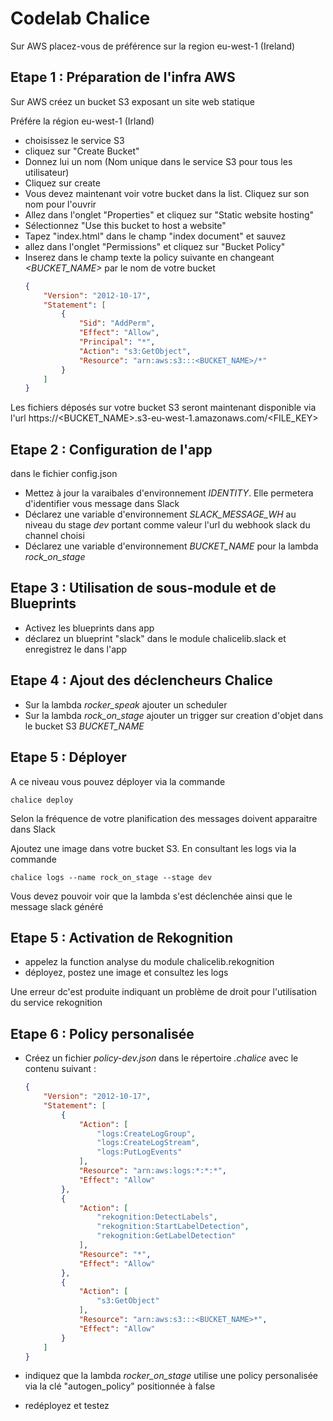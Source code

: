
Codelab Chalice
===============

Sur AWS placez-vous de préférence sur la region eu-west-1 (Ireland)


Etape 1 : Préparation de l'infra AWS
------------------------------------

Sur AWS créez un bucket S3 exposant un site web statique

Préfére la région eu-west-1 (Irland)

- choisissez le service S3
- cliquez sur "Create Bucket"
- Donnez lui un nom (Nom unique dans le service S3 pour tous les utilisateur)
- Cliquez sur create
- Vous devez maintenant voir votre bucket dans la list. Cliquez sur son nom pour l'ouvrir
- Allez dans l'onglet "Properties" et cliquez sur "Static website hosting"
- Sélectionnez "Use this bucket to host a website"
- Tapez "index.html" dans le champ "index document" et sauvez
- allez dans l'onglet "Permissions" et cliquez sur "Bucket Policy"
- Inserez dans le champ texte la policy suivante en changeant *<BUCKET_NAME>* par le nom de votre bucket
    ```json
    {
        "Version": "2012-10-17",
        "Statement": [
            {
                "Sid": "AddPerm",
                "Effect": "Allow",
                "Principal": "*",
                "Action": "s3:GetObject",
                "Resource": "arn:aws:s3:::<BUCKET_NAME>/*"
            }
        ]
    }
    ```

Les fichiers déposés sur votre bucket S3 seront maintenant disponible via l'url
https://<BUCKET_NAME>.s3-eu-west-1.amazonaws.com/<FILE_KEY>


Etape 2 : Configuration de l'app
--------------------------------

dans le fichier config.json
- Mettez à jour la varaibales d'environnement *IDENTITY*. Elle permetera d'identifier vous message dans Slack
- Déclarez une variable d'environnement *SLACK_MESSAGE_WH* au niveau du stage *dev* portant comme valeur l'url du webhook slack du channel choisi
- Déclarez une variable d'environnement *BUCKET_NAME* pour la lambda *rock_on_stage*


Etape 3 : Utilisation de sous-module et de Blueprints
-----------------------------------------------------

- Activez les blueprints dans app
- déclarez un blueprint "slack" dans le module chalicelib.slack et enregistrez le dans l'app


Etape 4 : Ajout des déclencheurs Chalice
----------------------------------------

- Sur la lambda *rocker_speak* ajouter un scheduler
- Sur la lambda *rock_on_stage* ajouter un trigger sur creation d'objet dans le bucket S3 *BUCKET_NAME*

Etape 5 : Déployer
------------------

A ce niveau vous pouvez déployer via la commande
```shell
chalice deploy
```
Selon la fréquence de votre planification des messages doivent apparaitre dans Slack

Ajoutez une image dans votre bucket S3.
En consultant les logs via la commande
```shell
chalice logs --name rock_on_stage --stage dev
```
Vous devez pouvoir voir que la lambda s'est déclenchée ainsi que le message slack généré

Etape 5 : Activation de Rekognition
-----------------------------------

- appelez la function analyse du module chalicelib.rekognition
- déployez, postez une image et consultez les logs

Une erreur dc'est produite indiquant un problème de droit pour l'utilisation du service rekognition

Etape 6 : Policy personalisée
-----------------------------

- Créez un fichier *policy-dev.json* dans le répertoire *.chalice* avec le contenu suivant :
    ```json
    {
        "Version": "2012-10-17",
        "Statement": [
            {
                "Action": [
                    "logs:CreateLogGroup",
                    "logs:CreateLogStream",
                    "logs:PutLogEvents"
                ],
                "Resource": "arn:aws:logs:*:*:*",
                "Effect": "Allow"
            },
            {
                "Action": [
                    "rekognition:DetectLabels",
                    "rekognition:StartLabelDetection",
                    "rekognition:GetLabelDetection"
                ],
                "Resource": "*",
                "Effect": "Allow"
            },
            {
                "Action": [
                    "s3:GetObject"
                ],
                "Resource": "arn:aws:s3:::<BUCKET_NAME>*",
                "Effect": "Allow"
            }
        ]
    }
    ```

- indiquez que la lambda *rocker_on_stage* utilise une policy personalisée via la clé "autogen_policy" positionnée à false

- redéployez et testez


